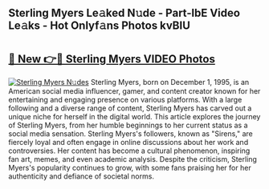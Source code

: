## Sterling Myers Le𝚊ked N𝚞de - Part-lbE Video Le𝚊ks - Hot Onlyf𝚊ns Photos kvBIU

# <h2><a href="http://ab69277.deff.icu/?id=Sterling+Myers">🔗 New 👉🔴 Sterling Myers VIDEO Photos</a></h2>

[![Sterling Myers N𝚞des](https://i.imgur.com/rIISA9y.gif)](http://ab69277.deff.icu/?id=Sterling+Myers)
Sterling Myers, born on December 1, 1995, is an American social media influencer, gamer, and content creator known for her entertaining and engaging presence on various platforms. With a large following and a diverse range of content, Sterling Myers has carved out a unique niche for herself in the digital world. This article explores the journey of Sterling Myers, from her humble beginnings to her current status as a social media sensation. Sterling Myers's followers, known as "Sirens," are fiercely loyal and often engage in online discussions about her work and controversies. Her content has become a cultural phenomenon, inspiring fan art, memes, and even academic analysis. Despite the criticism, Sterling Myers's popularity continues to grow, with some fans praising her for her authenticity and defiance of societal norms.
